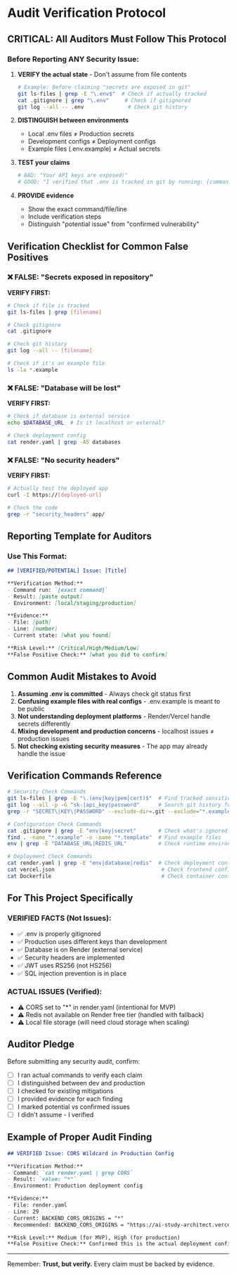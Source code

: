 # Audit Verification Protocol

## CRITICAL: All Auditors Must Follow This Protocol

### Before Reporting ANY Security Issue:

1. **VERIFY the actual state** - Don't assume from file contents
   ```bash
   # Example: Before claiming "secrets are exposed in git"
   git ls-files | grep -E "\.env$"  # Check if actually tracked
   cat .gitignore | grep "\.env"     # Check if gitignored
   git log --all -- .env              # Check git history
   ```

2. **DISTINGUISH between environments**
   - Local .env files ≠ Production secrets
   - Development configs ≠ Deployment configs
   - Example files (.env.example) ≠ Actual secrets

3. **TEST your claims**
   ```bash
   # BAD: "Your API keys are exposed!"
   # GOOD: "I verified that .env is tracked in git by running: [command]"
   ```

4. **PROVIDE evidence**
   - Show the exact command/file/line
   - Include verification steps
   - Distinguish "potential issue" from "confirmed vulnerability"

## Verification Checklist for Common False Positives

### ❌ FALSE: "Secrets exposed in repository"
**VERIFY FIRST:**
```bash
# Check if file is tracked
git ls-files | grep [filename]

# Check gitignore
cat .gitignore

# Check git history
git log --all -- [filename]

# Check if it's an example file
ls -la *.example
```

### ❌ FALSE: "Database will be lost"
**VERIFY FIRST:**
```bash
# Check if database is external service
echo $DATABASE_URL  # Is it localhost or external?

# Check deployment config
cat render.yaml | grep -A5 databases
```

### ❌ FALSE: "No security headers"
**VERIFY FIRST:**
```bash
# Actually test the deployed app
curl -I https://[deployed-url]

# Check the code
grep -r "security_headers" app/
```

## Reporting Template for Auditors

### Use This Format:

```markdown
## [VERIFIED/POTENTIAL] Issue: [Title]

**Verification Method:**
- Command run: `[exact command]`
- Result: [paste output]
- Environment: [local/staging/production]

**Evidence:**
- File: [path]
- Line: [number]
- Current state: [what you found]

**Risk Level:** [Critical/High/Medium/Low]
**False Positive Check:** [what you did to confirm]
```

## Common Audit Mistakes to Avoid

1. **Assuming .env is committed** - Always check git status first
2. **Confusing example files with real configs** - .env.example is meant to be public
3. **Not understanding deployment platforms** - Render/Vercel handle secrets differently
4. **Mixing development and production concerns** - localhost issues ≠ production issues
5. **Not checking existing security measures** - The app may already handle the issue

## Verification Commands Reference

```bash
# Security Check Commands
git ls-files | grep -E "\.(env|key|pem|cert)$"  # Find tracked sensitive files
git log --all -p -G "sk-|api_key|password"      # Search git history for secrets
grep -r "SECRET\|KEY\|PASSWORD" --exclude-dir=.git --exclude="*.example"

# Configuration Check Commands
cat .gitignore | grep -E "env|key|secret"       # Check what's ignored
find . -name "*.example" -o -name "*.template"  # Find example files
env | grep -E "DATABASE_URL|REDIS_URL"          # Check runtime environment

# Deployment Check Commands
cat render.yaml | grep -E "env|database|redis"  # Check deployment config
cat vercel.json                                  # Check frontend config
cat Dockerfile                                   # Check container config
```

## For This Project Specifically

### VERIFIED FACTS (Not Issues):
- ✅ .env is properly gitignored
- ✅ Production uses different keys than development
- ✅ Database is on Render (external service)
- ✅ Security headers are implemented
- ✅ JWT uses RS256 (not HS256)
- ✅ SQL injection prevention is in place

### ACTUAL ISSUES (Verified):
- ⚠️ CORS set to "*" in render.yaml (intentional for MVP)
- ⚠️ Redis not available on Render free tier (handled with fallback)
- ⚠️ Local file storage (will need cloud storage when scaling)

## Auditor Pledge

Before submitting any security audit, confirm:
- [ ] I ran actual commands to verify each claim
- [ ] I distinguished between dev and production
- [ ] I checked for existing mitigations
- [ ] I provided evidence for each finding
- [ ] I marked potential vs confirmed issues
- [ ] I didn't assume - I verified

## Example of Proper Audit Finding

```markdown
## VERIFIED Issue: CORS Wildcard in Production Config

**Verification Method:**
- Command: `cat render.yaml | grep CORS`
- Result: `value: "*"`
- Environment: Production deployment config

**Evidence:**
- File: render.yaml
- Line: 29
- Current: BACKEND_CORS_ORIGINS = "*"
- Recommended: BACKEND_CORS_ORIGINS = "https://ai-study-architect.vercel.app"

**Risk Level:** Medium (for MVP), High (for production)
**False Positive Check:** Confirmed this is the actual deployment config, not an example
```

---

Remember: **Trust, but verify.** Every claim must be backed by evidence.